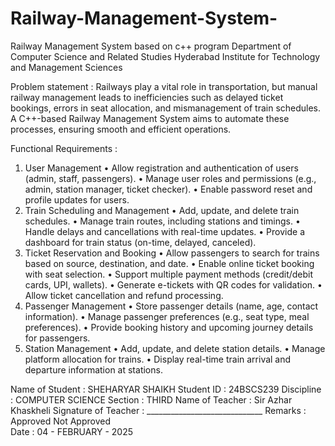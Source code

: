 # Railway-Management-System-
Railway Management System based on c++ program
      Department of Computer Science and Related Studies
Hyderabad Institute for Technology and Management Sciences


Problem statement :
Railways play a vital role in transportation, but manual railway management leads to inefficiencies such as delayed ticket bookings, errors in seat allocation, and mismanagement of train schedules. A C++-based Railway Management System aims to automate these processes, ensuring smooth and efficient operations.


Functional Requirements :
1. User Management
•	Allow registration and authentication of users (admin, staff, passengers).
•	Manage user roles and permissions (e.g., admin, station manager, ticket checker).
•	Enable password reset and profile updates for users.
2. Train Scheduling and Management
•	Add, update, and delete train schedules.
•	Manage train routes, including stations and timings.
•	Handle delays and cancellations with real-time updates.
•	Provide a dashboard for train status (on-time, delayed, canceled).
3. Ticket Reservation and Booking
•	Allow passengers to search for trains based on source, destination, and date.
•	Enable online ticket booking with seat selection.
•	Support multiple payment methods (credit/debit cards, UPI, wallets).
•	Generate e-tickets with QR codes for validation.
•	Allow ticket cancellation and refund processing.
4. Passenger Management
•	Store passenger details (name, age, contact information).
•	Manage passenger preferences (e.g., seat type, meal preferences).
•	Provide booking history and upcoming journey details for passengers.
5. Station Management
•	Add, update, and delete station details.
•	Manage platform allocation for trains.
•	Display real-time train arrival and departure information at stations.

 				
Name of Student 		:	           SHEHARYAR SHAIKH
Student ID 			:	           24BSCS239 
Discipline 			:	           COMPUTER SCIENCE 
Section 				:	           THIRD
Name of Teacher 		:                     Sir Azhar Khaskheli
Signature of Teacher		:            _____________________________
Remarks 				:	         Approved   	Not Approved  	
Date				:                      04 - FEBRUARY - 2025
